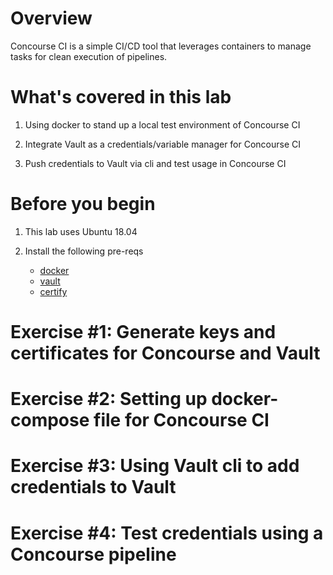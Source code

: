 # Overview

Concourse CI is a simple CI/CD tool that leverages containers to manage tasks for clean execution of pipelines. 

# What's covered in this lab

1. Using docker to stand up a local test environment of Concourse CI

2. Integrate Vault as a credentials/variable manager for Concourse CI

3. Push credentials to Vault via cli and test usage in Concourse CI

# Before you begin

1. This lab uses Ubuntu 18.04

2. Install the following pre-reqs
    * [docker](https://docs.docker.com/install/linux/docker-ce/ubuntu/)
    * [vault](https://www.vaultproject.io/docs/install/)
    * [certify](https://github.com/square/certstrap)

# Exercise #1: Generate keys and certificates for Concourse and Vault

# Exercise #2: Setting up docker-compose file for Concourse CI

# Exercise #3: Using Vault cli to add credentials to Vault

# Exercise #4: Test credentials using a Concourse pipeline